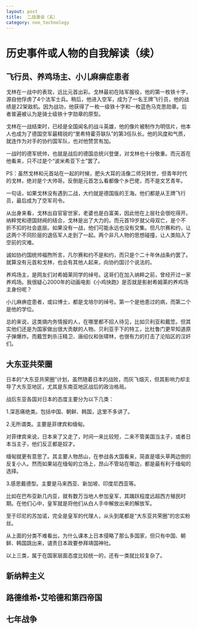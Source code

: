 ```yaml
---
layout: post
title:  二战漫谈（五）
category: non_technology 
---
```


# 历史事件或人物的自我解读（续）

## 飞行员、养鸡场主、小儿麻痹症患者

戈林在一战中的表现，远比元首出彩。戈林最初在陆军服役，他的第一枚铁十字，源自他俘虏了4个法军士兵。稍后，他进入空军，成为了一名王牌飞行员，他的战绩是22架敌机。因为战功，他获得了一枚一级铁十字和一枚蓝色马克思勋章。后者普遍被认为是骑士级铁十字勋章的原型。

戈林在一战结束时，已经是全国闻名的战斗英雄，他的像片被制作为明信片，他本人也成为了德国空军最精锐的“里希特霍芬联队”的第3任队长。他的风度和气质，就连作为对手的协约国军队，也对他赞赏有加。

一战时的德军统帅，也就是战后的德国总统兴登堡，对戈林也十分敬重。而元首在他看来，只不过是个“波米希亚下士”罢了。

PS：虽然戈林和元首站在一起的时候，肥头大耳的活像二师兄转世，但青年时代的戈林，绝对是个大帅哥。反倒是元首怎么看都像个乡巴佬，而不是文艺青年。

一句话，如果戈林没有遇到二战，大约就是德国版的王海。他们都是从王牌飞行员，最后成为了空军司令。

从出身来看，戈林出自官宦世家，老婆也是白富美，因此他在上层社会很吃得开。纳粹党和德国财阀的结合，戈林是出了大力的。而元首19岁就父母双亡，是个不折不扣的社会底层。如果没有一战，他们可能永远也没有交集。但凡尔赛和约，让这两个不同阶层的退伍军人走到了一起。两个非凡人物的思想碰撞，让人类陷入了空前的灾难。

诚如协约国统帅福煦所言，凡尔赛和约不是和约，而只是个二十年休战条约罢了。就算没有元首和戈林，也会有其他人起来，向协约国讨个说法的。

养鸡场主，是网友们对希姆莱同学的绰号。这哥们在加入纳粹之前，曾经开过一家养鸡场。我很疑心2000年的动画电影《小鸡快跑》是否就是影射希姆莱的养鸡场主身份呢？

小儿麻痹症患者，或曰博士，都是戈培尔的绰号。第一个是他患过的病，而第二个是他的学位。

总的来说，这类搞内务情报的人，在哪里都不招人待见，比如贝利亚和戴笠。但其实他们还是为国家做出很大贡献的人物。贝利亚手下的特工，比杜鲁门更早知道原子弹爆炸。而戴笠刺杀汪精卫、唐绍仪和张啸林，也很有力的打击了沦陷区的汉奸们。

## 大东亚共荣圈

日本的“大东亚共荣圈”计划，虽然随着日本的战败，而灰飞烟灭，但其影响力却主导了大东亚地区，尤其是东南亚地区战后的政治格局。

战后东亚各国对日本的态度主要分为以下几类：

1.深恶痛绝类。包括中国、朝鲜、韩国，这里不多讲了。

2.无所谓类。主要是菲律宾和缅甸。

对菲律宾来说，日本来了又走了，时间一来比较短，二来不管美国当主子，或者日本当主子，他们反正都是奴才。

缅甸就更有意思了。其主要人物昂山，在参战各大国看来，简直是墙头草两边倒的反复小人。然而如果站在缅甸的立场上，昂山不管站在哪边，都是最有利于缅甸的选择。

3.感恩戴德型。主要是马来西亚、新加坡、印度尼西亚等。

比如在巴布亚新几内亚，就有数万当地人参加皇军，其踊跃程度远超西方殖民时期。在他们心中，皇军就是将他们从白人手中解放出来的解放军。

至于印尼的苏加诺，完全是皇军的代理人，从头到尾都是“大东亚共荣圈”的忠实粉丝。

从上面的分类不难看出，为什么课本上日本侵略了那么多国家，但只有中国、朝鲜、韩国跳出来，谴责日本政要参拜靖国神社。

以上三类，属于在国家层面态度比较统一的，还有一类就比较复杂了。



## 新纳粹主义

## 路德维希•艾哈德和第四帝国

## 七年战争

